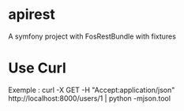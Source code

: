 apirest
=======

A symfony project with FosRestBundle with fixtures


Use Curl
=======

Exemple : curl -X GET -H "Accept:application/json" http://localhost:8000/users/1 | python -mjson.tool